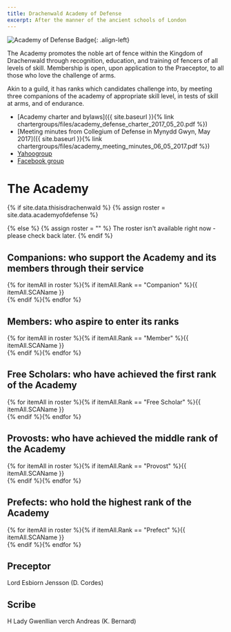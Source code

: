 ```yaml
---
title: Drachenwald Academy of Defense 
excerpt: After the manner of the ancient schools of London
---
```

<img src="{{ site.baseurl }}{% link images/heraldry/academyofdefenseflag.gif %}" alt="Academy of Defense Badge">{: .align-left}  

The Academy promotes the noble art of fence within the Kingdom of Drachenwald through recognition, education, and training of fencers of all levels of skill. Membership is open, upon application to the Praeceptor, to all those who love the challenge of arms.  

Akin to a guild, it has ranks which candidates challenge into, by meeting three companions of the academy of appropriate skill level, in tests of skill at arms, and of endurance.  

* [Academy charter and bylaws]({{ site.baseurl }}{% link chartergroups/files/academy_defense_charter_2017_05_20.pdf %})  
* [Meeting minutes from Collegium of Defense in Mynydd Gwyn, May 2017]({{ site.baseurl }}{% link chartergroups/files/academy_meeting_minutes_06_05_2017.pdf %})  
* [Yahoogroup](http://groups.yahoo.com/group/DW_AC/)  
* [Facebook group](https://www.facebook.com/groups/DWAcademyOfDefense/)  

# The Academy 

{% if site.data.thisisdrachenwald %}
  {% assign roster = site.data.academyofdefense %}
  
{% else %}
  {% assign roster = "" %}
  The roster isn't available right now - please check back later.
{% endif %}


## Companions: who support the Academy and its members through their service
{% for itemAll in roster %}{% if itemAll.Rank == "Companion" %}{{ itemAll.SCAName }}  <br />{% endif %}{% endfor %}

## Members: who aspire to enter its ranks
{% for itemAll in roster %}{% if itemAll.Rank == "Member" %}{{ itemAll.SCAName }}  <br />{% endif %}{% endfor %}

## Free Scholars: who have achieved the first rank of the Academy
{% for itemAll in roster %}{% if itemAll.Rank == "Free Scholar" %}{{ itemAll.SCAName }}  <br />{% endif %}{% endfor %} 

## Provosts: who have achieved the middle rank of the Academy
{% for itemAll in roster %}{% if itemAll.Rank == "Provost" %}{{ itemAll.SCAName }}  <br />{% endif %}{% endfor %}

## Prefects: who hold the highest rank of the Academy
 {% for itemAll in roster %}{% if itemAll.Rank == "Prefect" %}{{ itemAll.SCAName }}  <br />{% endif %}{% endfor %}

## Preceptor

Lord Esbiorn Jensson (D. Cordes) <script type="text/javascript">document.write(String.fromCharCode(60,97,32,104,114,101,102,61,39,109,97,105,108,116,111,58,100,97,118,105,100,46,99,111,114,100,101,115,64,103,109,97,105,108,46,99,111,109,39,62,100,97,118,105,100,46,99,111,114,100,101,115,64,103,109,97,105,108,46,99,111,109,60,47,97,62));</script>  

## Scribe
H Lady Gwenllian verch Andreas (K. Bernard) <script type="text/javascript">document.write(String.fromCharCode(60,97,32,104,114,101,102,61,39,109,97,105,108,116,111,58,107,97,116,104,108,121,110,98,101,114,110,97,114,100,64,103,109,97,105,108,46,99,111,109,39,62,107,97,116,104,108,121,110,98,101,114,110,97,114,100,64,103,109,97,105,108,46,99,111,109,60,47,97,62));</script>